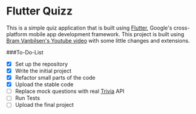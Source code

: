 # Flutter Quizz

This is a simple quiz application that is built using [Flutter](https://flutter.io/), Google's cross-platform mobile app development framework.
This project is built using [Bram Vanbilsen's Youtube video](https://youtu.be/jBBl1tYkUnE) with some little changes and extensions.

###To-Do-List
- [x] Set up the repository
- [x] Write the initial project
- [x] Refactor small parts of the code
- [x] Upload the stable code
- [ ] Replace mock questions with real [Trivia](https://opentdb.com) API
- [ ] Run Tests
- [ ] Upload the final project
